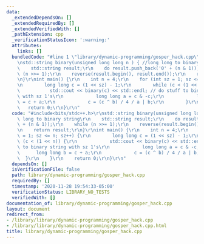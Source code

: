 ```yaml
---
data:
  _extendedDependsOn: []
  _extendedRequiredBy: []
  _extendedVerifiedWith: []
  _pathExtension: cpp
  _verificationStatusIcon: ':warning:'
  attributes:
    links: []
  bundledCode: "#line 1 \"library/dynamic-programming/gosper_hack.cpp\"\n#include<bits/stdc++.h>\r\
    \nstd::string binary(unsigned long long n ) { //long long to binary string\r\n\
    \    std::string result;\r\n    do result.push_back('0' + (n & 1));\r\n    while\
    \ (n >>= 1);\r\n    reverse(result.begin(), result.end());\r\n    return result;\r\
    \n}\r\nint main() {\r\n    int n = 4;\r\n    for (int sz = 1; sz <= n; sz++) {\r\
    \n        long long c = (1 << sz) - 1;\r\n        while (c < (1 << n)) {\r\n \
    \           std::cout << binary(c) << std::endl; // do stuff to binary string\
    \ with sz 1's\r\n            long long a = c & -c;\r\n            long long b\
    \ = c + a;\r\n            c = (c ^ b) / 4 / a | b;\r\n        }\r\n    }\r\n \
    \   return 0;\r\n}\r\n"
  code: "#include<bits/stdc++.h>\r\nstd::string binary(unsigned long long n ) { //long\
    \ long to binary string\r\n    std::string result;\r\n    do result.push_back('0'\
    \ + (n & 1));\r\n    while (n >>= 1);\r\n    reverse(result.begin(), result.end());\r\
    \n    return result;\r\n}\r\nint main() {\r\n    int n = 4;\r\n    for (int sz\
    \ = 1; sz <= n; sz++) {\r\n        long long c = (1 << sz) - 1;\r\n        while\
    \ (c < (1 << n)) {\r\n            std::cout << binary(c) << std::endl; // do stuff\
    \ to binary string with sz 1's\r\n            long long a = c & -c;\r\n      \
    \      long long b = c + a;\r\n            c = (c ^ b) / 4 / a | b;\r\n      \
    \  }\r\n    }\r\n    return 0;\r\n}\r\n"
  dependsOn: []
  isVerificationFile: false
  path: library/dynamic-programming/gosper_hack.cpp
  requiredBy: []
  timestamp: '2020-11-28 19:54:33-05:00'
  verificationStatus: LIBRARY_NO_TESTS
  verifiedWith: []
documentation_of: library/dynamic-programming/gosper_hack.cpp
layout: document
redirect_from:
- /library/library/dynamic-programming/gosper_hack.cpp
- /library/library/dynamic-programming/gosper_hack.cpp.html
title: library/dynamic-programming/gosper_hack.cpp
---
```

